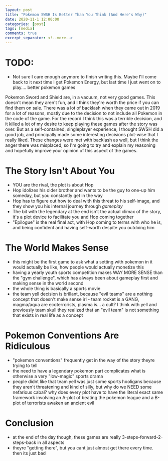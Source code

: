 ```yaml
---
layout: post
title: "Pokemon SWSH Is Better Than You Think (And Here's Why)"
date: 2020-11-1 12:00:00
categories: [post]
tags: [media]
comments: true
excerpt_separator: <!--more-->
---
```


# TODO:

- Not sure I care enough anymore to finish writing this. Maybe I'll come back to it next time I get Pokemon Energy, but last time I just went on to play.... better pokemon games

Pokemon Sword and Shield are, in a vacuum, not very good games. This doesn't mean they aren't fun, and I think they're worth the price if you can find them on sale. There was a lot of backlash when they came out in 2019 for a lot of reasons, mostly due to the decision to not include all Pokemon in the code of the game. For the record I think this was a terrible decision, and it killed a lot of my desire to keep playing these games after the story was over. But as a self-contained, singleplayer experience, I thought SWSH did a good job, and principally made some interesting decisions plot-wise that I really liked. These changes were met with backlash as well, but I think the anger there was misplaced, so I'm going to try and explain my reasoning and hopefully improve your opinion of this aspect of the games.

<!--more-->

# The Story Isn't About You

- YOU are the rival, the plot is about Hop
- Hop idolizes his older brother and wants to be the guy to one-up him someday, but you constantly get in the way
- Hop has to figure out how to deal with this threat to his self-image, and they show you his internal journey through _gameplay_
- The bit with the legendary at the end isn't the actual climax of the story, it's a plot device to facilitate you and Hop coming together
- "Epilogue" is the real final act, with Hop coming to terms with who he is, and being confident and having self-worth despite you outdoing him

# The World Makes Sense

- this might be the first game to ask what a setting with pokemon in it would actually be like, how people would actually monetize this
- having a yearly youth sports competition makes WAY MORE SENSE than the "gym challenge", which has always been about gameplay first and making sense in the world second
- the whole thing is basically a sports movie
- the team yell decision is brillant, because "evil teams" are a nothing concept that doesn't make sense irl - team rocket is a GANG, magma/aqua are ecoterrorists, plasma is... a cult? I think with yell and previously team skull they realized that an "evil team" is not something that exists in real life as a concept

# Pokemon Conventions Are Ridiculous

- "pokemon conventions" frequently get in the way of the story theyre trying to tell
- the need to have a legendary pokemon part complicates what is otherwise a very "low-magic" sports drama
- people didnt like that team yell was just some sports hooligans because they aren't threatening and kind of silly, but why do we NEED some nefarious cabal? why does every plot have to have the literal exact same framework involving an A-plot of beating the pokemon league and a B-plot of terrorists awaken an ancient evil

# Conclusion

- at the end of the day though, these games are really 3-steps-forward-2-steps-back in all aspects
- theyre "getting there", but you cant just almost get there every time. then its just bad
